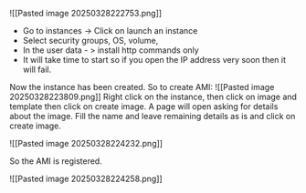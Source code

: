 ![[Pasted image 20250328222753.png]]

- Go to instances -> Click on launch an instance
- Select security groups, OS, volume, 
- In the user data - > install http commands only
- It will take time to start so if you open the IP address very soon then it will fail.

Now the instance has been created. So to create AMI:
![[Pasted image 20250328223809.png]]
Right click on the instance, then click on image and template then click on create image.
A page will open asking for details about the image. Fill the name and leave remaining details as is and click on create image. 

![[Pasted image 20250328224232.png]]

So the AMI is registered. 

![[Pasted image 20250328224258.png]]

